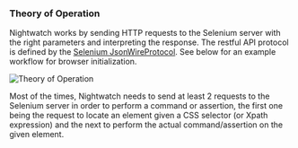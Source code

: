 ### Theory of Operation

Nightwatch works by sending HTTP requests to the Selenium server with the right parameters and interpreting the response. The restful API protocol is defined by the [Selenium JsonWireProtocol](http://code.google.com/p/selenium/wiki/JsonWireProtocol#/session). See below for an example workflow for browser initialization.

![Theory of Operation](http://nightwatchjs.org/img/operation.png)

Most of the times, Nightwatch needs to send at least 2 requests to the Selenium server in order to perform a command or assertion, the first one being the request to locate an element given a CSS selector (or Xpath expression) and the next to perform the actual command/assertion on the given element.

